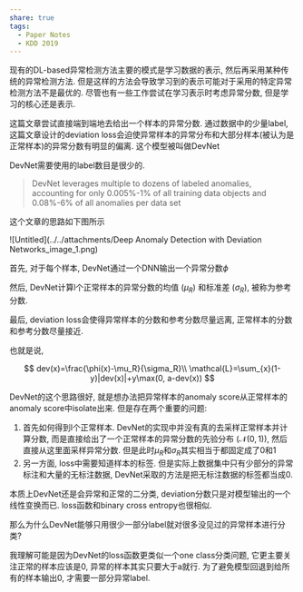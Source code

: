 ```yaml
---
share: true
tags:
  - Paper Notes
  - KDD 2019
---
```



现有的DL-based异常检测方法主要的模式是学习数据的表示, 然后再采用某种传统的异常检测方法. 但是这样的方法会导致学习到的表示可能对于采用的特定异常检测方法不是最优的. 尽管也有一些工作尝试在学习表示时考虑异常分数, 但是学习的核心还是表示.

这篇文章尝试直接端到端地去给出一个样本的异常分数. 通过数据中的少量label, 这篇文章设计的deviation loss会迫使异常样本的异常分布和大部分样本(被认为是正常样本)的异常分数有明显的偏离. 这个模型被叫做DevNet

DevNet需要使用的label数目是很少的.

> DevNet leverages multiple to dozens of labeled anomalies, accounting for only 0.005%-1% of all training data objects and 0.08%-6% of all anomalies per data set
> 

这个文章的思路如下图所示

![Untitled](../../attachments/Deep Anomaly Detection with Deviation Networks_image_1.png)

首先, 对于每个样本, DevNet通过一个DNN输出一个异常分数$\phi$

然后, DevNet计算l个正常样本的异常分数的均值 ($\mu_R$) 和标准差 ($\sigma_R$), 被称为参考分数.

最后, deviation loss会使得异常样本的分数和参考分数尽量远离, 正常样本的分数和参考分数尽量接近.

也就是说, 

$$
dev(x)=\frac{\phi(x)-\mu_R}{\sigma_R}\\
\mathcal{L}=\sum_{x}(1-y)|dev(x)|+y\max(0, a-dev(x))
$$

DevNet的这个思路很好, 就是想办法把异常样本的anomaly score从正常样本的anomaly score中isolate出来. 但是存在两个重要的问题:

1. 首先如何得到l个正常样本. DevNet的实现中并没有真的去采样正常样本并计算分数, 而是直接给出了一个正常样本的异常分数的先验分布 ($\mathcal{N}(0, 1)$), 然后直接从这里面采样异常分数. 但是此时$\mu_R$和$\sigma_R$其实相当于都固定成了0和1
2. 另一方面, loss中需要知道样本的标签. 但是实际上数据集中只有少部分的异常标注和大量的无标注数据, DevNet采取的方法是把无标注数据的标签都当成0.

本质上DevNet还是会异常和正常的二分类, deviation分数只是对模型输出的一个线性变换而已. loss函数和binary cross entropy也很相似. 

那么为什么DevNet能够只用很少一部分label就对很多没见过的异常样本进行分类?

我理解可能是因为DevNet的loss函数更类似一个one class分类问题, 它更主要关注正常的样本应该是0, 异常的样本其实只要大于a就行. 为了避免模型回退到给所有的样本输出0, 才需要一部分异常label.